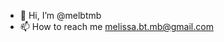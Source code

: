- 👋 Hi, I’m @melbtmb
- 📫 How to reach me melissa.bt.mb@gmail.com

<!---
melbtmb/melbtmb is a ✨ special ✨ repository because its `README.md` (this file) appears on your GitHub profile.
You can click the Preview link to take a look at your changes.
--->
